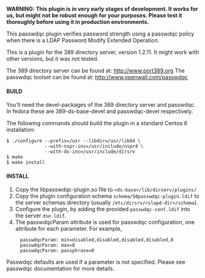 **WARNING: This plugin is in very early stages of development. It works
for us, but might not be robust enough for your purposes. Please test
it thoroughly before using it in production environments.**


This passwdqc plugin verifies password strength using a passwdqc
policy when there is a LDAP Password Modify Extended Operation.

This is a plugin for the 389 directory server, version 1.2.11. It
might work with other versions, but it was not tested.

The 389 directory server can be found at: http://www.port389.org
The passwdqc toolset can be found at: http://www.openwall.com/passwdqc


#### BUILD

You'll need the devel-packages of the 389 directory server and passwdqc.
In fedora these are 389-ds-base-devel and passwdqc-devel respectively.

The following commands should build the plugin in a standard Centos 6 installation:

```
$ ./configure --prefix=/usr --libdir=/usr/lib64 \
              --with-nspr-inc=/usr/include/nspr4 \
              --with-ds-inc=/usr/include/dirsrv
$ make
$ make install
```

#### INSTALL

1. Copy the libpasswdqc-plugin.so file to `<ds-base>/lib/dirserv/plugins/`
2. Copy the plugin configuration schema `schema/50passwdqc-plugin.ldif` to
   the server schemas directory (usually `/etc/dirsrv/<slapd-dir>/schema`).
3. Configure the plugin, by adding the provided `passwdqc-conf.ldif`
   into the server `dse.ldif`.
3. The passwdqcParam attribute is used for passwdqc configuration, one
   attribute for each parameter. For example,
```
     passwdqcParam: min=disabled,disabled,disabled,disabled,8
     passwdqcParam: max=8
     passwdqcParam: passphrase=0
```
   Passwdqc defaults are used if a parameter is not specified. Please
   see passwdqc documentation for more details.
